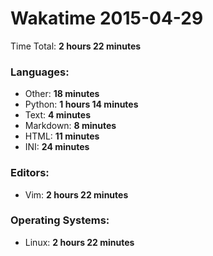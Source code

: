 # Wakatime 2015-04-29

Time Total: **2 hours 22 minutes**

### Languages:
- Other: **18 minutes** 
- Python: **1 hours 14 minutes** 
- Text: **4 minutes** 
- Markdown: **8 minutes** 
- HTML: **11 minutes** 
- INI: **24 minutes** 

### Editors:
- Vim: **2 hours 22 minutes** 

### Operating Systems:
- Linux: **2 hours 22 minutes** 

